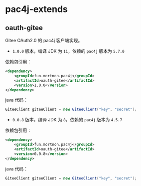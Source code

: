 # pac4j-extends

## oauth-gitee

Gitee OAuth2.0 的 pac4j 客户端实现。

- `1.0.0` 版本，编译 JDK 为 `11`，依赖的 `pac4j` 版本为 `5.7.0`

依赖包引用：

```xml
<dependency>
    <groupId>fun.mortnon.pac4j</groupId>
    <artifactId>oauth-gitee</artifactId>
    <version>1.0.0</version>
</dependency>
```

java 代码：

```java
GiteeClient giteeClient = new GiteeClient("key", "secret");
```

- `0.0.8` 版本，编译 JDK 为 `8`，依赖的 `pac4j` 版本为 `4.5.7`

依赖包引用：

```xml
<dependency>
    <groupId>fun.mortnon.pac4j</groupId>
    <artifactId>oauth-gitee</artifactId>
    <version>0.0.8</version>
</dependency>
```

java 代码：

```java
GiteeClient giteeClient = new GiteeClient("key", "secret");
```
